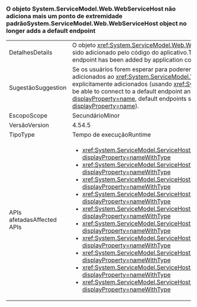 ### <a name="systemservicemodelwebwebservicehost-object-no-longer-adds-a-default-endpoint"></a><span data-ttu-id="7d7d3-101">O objeto System.ServiceModel.Web.WebServiceHost não adiciona mais um ponto de extremidade padrão</span><span class="sxs-lookup"><span data-stu-id="7d7d3-101">System.ServiceModel.Web.WebServiceHost object no longer adds a default endpoint</span></span>

|   |   |
|---|---|
|<span data-ttu-id="7d7d3-102">Detalhes</span><span class="sxs-lookup"><span data-stu-id="7d7d3-102">Details</span></span>|<span data-ttu-id="7d7d3-103">O objeto <xref:System.ServiceModel.Web.WebServiceHost> não adicionará um ponto de extremidade padrão se um ponto de extremidade explícito tiver sido adicionado pelo código do aplicativo.</span><span class="sxs-lookup"><span data-stu-id="7d7d3-103">The <xref:System.ServiceModel.Web.WebServiceHost> object no longer adds a default endpoint if an explicit endpoint has been added by application code.</span></span>|
|<span data-ttu-id="7d7d3-104">Sugestão</span><span class="sxs-lookup"><span data-stu-id="7d7d3-104">Suggestion</span></span>|<span data-ttu-id="7d7d3-105">Se os usuários forem esperar para poderem se conectar a um ponto de extremidade padrão e outros pontos de extremidade explícitos forem adicionados ao <xref:System.ServiceModel.Web.WebServiceHost?displayProperty=name>, os pontos de extremidade padrão também deverão ser explicitamente adicionados (usando <xref:System.ServiceModel.ServiceHostBase.AddDefaultEndpoints?displayProperty=name>).</span><span class="sxs-lookup"><span data-stu-id="7d7d3-105">If users will expect to be able to connect to a default endpoint and other explicit endpoints have been added to the <xref:System.ServiceModel.Web.WebServiceHost?displayProperty=name>, default endpoints should also be added explicitly (using <xref:System.ServiceModel.ServiceHostBase.AddDefaultEndpoints?displayProperty=name>).</span></span>|
|<span data-ttu-id="7d7d3-106">Escopo</span><span class="sxs-lookup"><span data-stu-id="7d7d3-106">Scope</span></span>|<span data-ttu-id="7d7d3-107">Secundário</span><span class="sxs-lookup"><span data-stu-id="7d7d3-107">Minor</span></span>|
|<span data-ttu-id="7d7d3-108">Versão</span><span class="sxs-lookup"><span data-stu-id="7d7d3-108">Version</span></span>|<span data-ttu-id="7d7d3-109">4.5</span><span class="sxs-lookup"><span data-stu-id="7d7d3-109">4.5</span></span>|
|<span data-ttu-id="7d7d3-110">Tipo</span><span class="sxs-lookup"><span data-stu-id="7d7d3-110">Type</span></span>|<span data-ttu-id="7d7d3-111">Tempo de execução</span><span class="sxs-lookup"><span data-stu-id="7d7d3-111">Runtime</span></span>|
|<span data-ttu-id="7d7d3-112">APIs afetadas</span><span class="sxs-lookup"><span data-stu-id="7d7d3-112">Affected APIs</span></span>|<ul><li><xref:System.ServiceModel.ServiceHost.AddServiceEndpoint(System.Type,System.ServiceModel.Channels.Binding,System.String)?displayProperty=nameWithType></li><li><xref:System.ServiceModel.ServiceHost.AddServiceEndpoint(System.Type,System.ServiceModel.Channels.Binding,System.Uri)?displayProperty=nameWithType></li><li><xref:System.ServiceModel.ServiceHost.AddServiceEndpoint(System.Type,System.ServiceModel.Channels.Binding,System.String,System.Uri)?displayProperty=nameWithType></li><li><xref:System.ServiceModel.ServiceHost.AddServiceEndpoint(System.Type,System.ServiceModel.Channels.Binding,System.Uri,System.Uri)?displayProperty=nameWithType></li><li><xref:System.ServiceModel.ServiceHost.AddServiceEndpoint(System.Type,System.ServiceModel.Channels.Binding,System.Uri,System.Uri)?displayProperty=nameWithType></li><li><xref:System.ServiceModel.ServiceHostBase.AddServiceEndpoint(System.ServiceModel.Description.ServiceEndpoint)?displayProperty=nameWithType></li><li><xref:System.ServiceModel.ServiceHostBase.AddServiceEndpoint(System.String,System.ServiceModel.Channels.Binding,System.String)?displayProperty=nameWithType></li><li><xref:System.ServiceModel.ServiceHostBase.AddServiceEndpoint(System.String,System.ServiceModel.Channels.Binding,System.Uri)?displayProperty=nameWithType></li><li><xref:System.ServiceModel.ServiceHostBase.AddServiceEndpoint(System.String,System.ServiceModel.Channels.Binding,System.String,System.Uri)?displayProperty=nameWithType></li><li><xref:System.ServiceModel.ServiceHostBase.AddServiceEndpoint(System.String,System.ServiceModel.Channels.Binding,System.Uri,System.Uri)?displayProperty=nameWithType></li></ul>|

